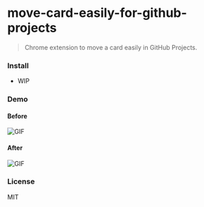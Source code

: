 # move-card-easily-for-github-projects

>Chrome extension to move a card easily in GitHub Projects.

### Install

- WIP

### Demo

#### Before

![GIF](./assets/before.gif)

#### After

![GIF](./assets/after.gif)

### License

MIT

[link-cws]: https://chrome.google.com/webstore/detail/github-story-points/fdhfdpafombnahpjjjcfopmehfofbdko "Version published on Chrome Web Store"
